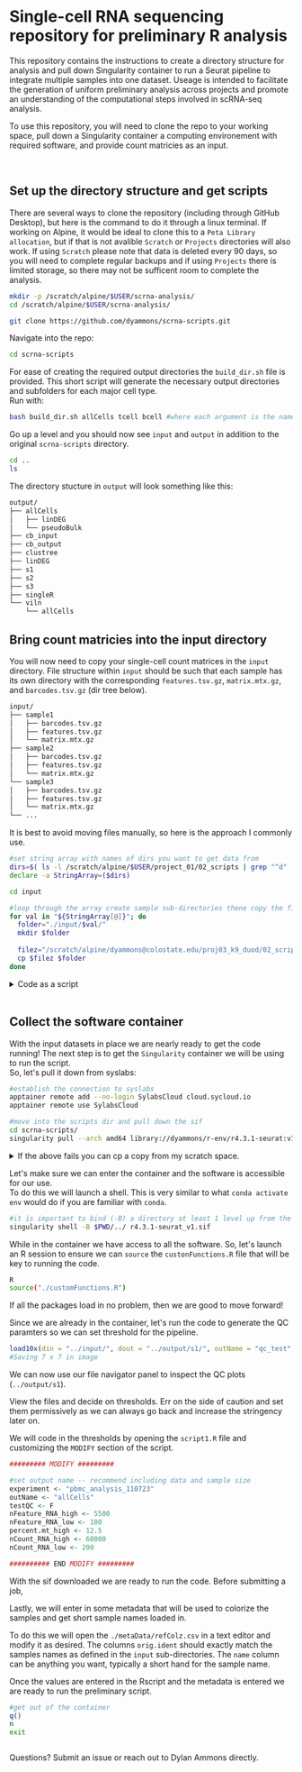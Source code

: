 # Single-cell RNA sequencing repository for preliminary R analysis
This repository contains the instructions to create a directory structure for analysis and pull down Singularity container to run a Seurat pipeline to integrate multiple samples into one dataset.
Useage is intended to facilitate the generation of uniform preliminary analysis across projects and promote an understanding of the computational steps involved in scRNA-seq analysis.  

To use this repository, you will need to clone the repo to your working space, pull down a Singularity container a computing environement with required software, and provide count matricies as an input.

<br>

## Set up the directory structure and get scripts
There are several ways to clone the repository (including through GitHub Desktop), but here is the command to do it through a linux terminal. If working on Alpine, it would be ideal to clone this to a `Peta Library allocation`, but if that is not avalible `Scratch` or `Projects` directories will also work. If using `Scratch` please note that data is deleted every 90 days, so you will need to complete regular backups and if using `Projects` there is limited storage, so there may not be sufficent room to complete the analysis. 

```sh
mkdir -p /scratch/alpine/$USER/scrna-analysis/
cd /scratch/alpine/$USER/scrna-analysis/

git clone https://github.com/dyammons/scrna-scripts.git
```

Navigate into the repo:
```sh
cd scrna-scripts
```

For ease of creating the required output directories the `build_dir.sh` file is provided. This short script will generate the necessary output directories and subfolders for each major cell type.  
Run with:
```sh
bash build_dir.sh allCells tcell bcell #where each argument is the name of cell subtype - change the example as needed - you can always add more later by rerunning this script
```

Go up a level and you should now see `input` and `output` in addition to the original `scrna-scripts` directory.
```sh
cd ..
ls

```

The directory stucture in `output` will look something like this:
```sh
output/
├── allCells
│   ├── linDEG
│   └── pseudoBulk
├── cb_input
├── cb_output
├── clustree
├── linDEG
├── s1
├── s2
├── s3
├── singleR
└── viln
    └── allCells
```

## Bring count matricies into the input directory

You will now need to copy your single-cell count matrices in the `input` directory. File structure within `input` should be such that each sample has its own directory with the corresponding `features.tsv.gz`, `matrix.mtx.gz`, and `barcodes.tsv.gz` (dir tree below).
```sh
input/
├── sample1
│   ├── barcodes.tsv.gz
│   ├── features.tsv.gz
│   └── matrix.mtx.gz
├── sample2
│   ├── barcodes.tsv.gz
│   ├── features.tsv.gz
│   └── matrix.mtx.gz
└── sample3
│   ├── barcodes.tsv.gz
│   ├── features.tsv.gz
│   └── matrix.mtx.gz
└── ...
```

It is best to avoid moving files manually, so here is the approach I commonly use.
```sh
#set string array with names of dirs you want to get data from
dirs=$( ls -l /scratch/alpine/$USER/project_01/02_scripts | grep "^d" | awk '{print $9}' )
declare -a StringArray=($dirs)
```

```sh
cd input

#loop through the array create sample sub-directories thene copy the filtered_feature_bc_matrix
for val in "${StringArray[@]}"; do
  folder="./input/$val/"
  mkdir $folder
  
  filez="/scratch/alpine/dyammons@colostate.edu/proj03_k9_duod/02_scripts/$val/outs/filtered_feature_bc_matrix/*"
  cp $filez $folder
done
```

<details><summary>Code as a script</summary>
<p>

```sh
#!/usr/bin/env bash

###MODIFY as needed!
###Useage: bash getData.sh
###Run this in the main analysis directory (or change the paths in the code as needed.

#set string array with names of dirs you want to get data from
dirs=$( ls -l /scratch/alpine/$USER/project_01/02_scripts | grep "^d" | awk '{print $9}' )
declare -a StringArray=($dirs)
#mkdir input

#loop through the array create sample sub-directories thene copy the filtered_feature_bc_matrix
for val in "${StringArray[@]}"; do
  folder="./input/$val/"
  mkdir $folder
  
  filez="/scratch/alpine/dyammons@colostate.edu/proj03_k9_duod/02_scripts/$val/outs/filtered_feature_bc_matrix/*"
  cp $filez $folder
done
```

</p>
</details>

<br> 

## Collect the software container

With the input datasets in place we are nearly ready to get the code running! The next step is to get the `Singularity` container we will be using to run the script.  
So, let's pull it down from syslabs:
```sh
#establish the connection to syslabs
apptainer remote add --no-login SylabsCloud cloud.sycloud.io
apptainer remote use SylabsCloud
```
```sh
#move into the scripts dir and pull down the sif
cd scrna-scripts/
singularity pull --arch amd64 library://dyammons/r-env/r4.3.1-seurat:v1
```

<details><summary>If the above fails you can cp a copy from my scratch space.</summary>
<p>
  
```sh
cd scrna-scripts/
cp /scratch/alpine/dyammons@colostate.edu/dump/scrna-scripts/r4.3.1-seurat_v1.sif .
```

</p>
</details>

Let's make sure we can enter the container and the software is accessible for our use.  
To do this we will launch a shell. This is very similar to what `conda activate env` would do if you are familiar with `conda`.
```sh
#it is important to bind (-B) a directory at least 1 level up from the scripts folder
singularity shell -B $PWD/../ r4.3.1-seurat_v1.sif
```

While in the container we have access to all the software. So, let's launch an R session to ensure we can `source` the `custonFunctions.R` file that will be key to running the code.
```sh
R
source("./customFunctions.R")
```

If all the packages load in no problem, then we are good to move forward!

Since we are already in the container, let's run the code to generate the QC paramters so we can set threshold for the pipeline.
```r
load10x(din = "../input/", dout = "../output/s1/", outName = "qc_test", testQC = T)
#Saving 7 x 7 in image
```

We can now use our file navigator panel to inspect the QC plots (`../output/s1`).

View the files and decide on thresholds. Err on the side of caution and set them permissively as we can always go back and increase the stringency later on.

We will code in the thresholds by opening the `script1.R` file and customizing the `MODIFY` section of the script.
```r
######### MODIFY #########

#set output name -- recommend including data and sample size
experiment <- "pbmc_analysis_110723"
outName <- "allCells"
testQC <- F
nFeature_RNA_high <- 5500
nFeature_RNA_low <- 100
percent.mt_high <- 12.5
nCount_RNA_high <- 60000
nCount_RNA_low <- 200

########## END MODIFY #########
```

With the sif downloaded we are ready to run the code. Before submitting a job,

Lastly, we will enter in some metadata that will be used to colorize the samples and get short sample names loaded in.

To do this we will open the `./metaData/refColz.csv` in a text editor and modify it as desired.
The columns `orig.ident` should exactly match the samples names as defined in the `input` sub-directories. The `name` column can be anything you want, typically a short hand for the sample name.

Once the values are entered in the Rscript and the metadata is entered we are ready to run the preliminary script.

```sh
#get out of the container
q()
n
exit
```

```sh

```
Questions? Submit an issue or reach out to Dylan Ammons directly.

